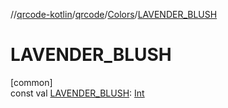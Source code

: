 //[qrcode-kotlin](../../../index.md)/[qrcode](../index.md)/[Colors](index.md)/[LAVENDER_BLUSH](-l-a-v-e-n-d-e-r_-b-l-u-s-h.md)

# LAVENDER_BLUSH

[common]\
const val [LAVENDER_BLUSH](-l-a-v-e-n-d-e-r_-b-l-u-s-h.md): [Int](https://kotlinlang.org/api/latest/jvm/stdlib/kotlin/-int/index.html)
